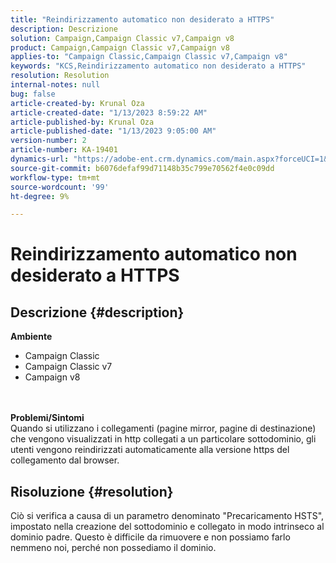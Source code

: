 ```yaml
---
title: "Reindirizzamento automatico non desiderato a HTTPS"
description: Descrizione
solution: Campaign,Campaign Classic v7,Campaign v8
product: Campaign,Campaign Classic v7,Campaign v8
applies-to: "Campaign Classic,Campaign Classic v7,Campaign v8"
keywords: "KCS,Reindirizzamento automatico non desiderato a HTTPS"
resolution: Resolution
internal-notes: null
bug: false
article-created-by: Krunal Oza
article-created-date: "1/13/2023 8:59:22 AM"
article-published-by: Krunal Oza
article-published-date: "1/13/2023 9:05:00 AM"
version-number: 2
article-number: KA-19401
dynamics-url: "https://adobe-ent.crm.dynamics.com/main.aspx?forceUCI=1&pagetype=entityrecord&etn=knowledgearticle&id=573cae90-2093-ed11-aad1-6045bd006793"
source-git-commit: b6076defaf99d71148b35c799e70562f4e0c09dd
workflow-type: tm+mt
source-wordcount: '99'
ht-degree: 9%

---
```


# Reindirizzamento automatico non desiderato a HTTPS

## Descrizione {#description}

<b>Ambiente</b>
- Campaign Classic
- Campaign Classic v7
- Campaign v8

<br> <br><b>Problemi/Sintomi</b><br>Quando si utilizzano i collegamenti (pagine mirror, pagine di destinazione) che vengono visualizzati in http collegati a un particolare sottodominio, gli utenti vengono reindirizzati automaticamente alla versione https del collegamento dal browser.

## Risoluzione {#resolution}


Ciò si verifica a causa di un parametro denominato &quot;Precaricamento HSTS&quot;, impostato nella creazione del sottodominio e collegato in modo intrinseco al dominio padre. Questo è difficile da rimuovere e non possiamo farlo nemmeno noi, perché non possediamo il dominio.
